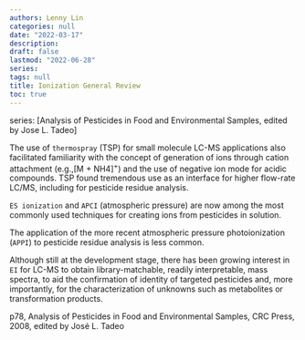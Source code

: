 ```yaml
---
authors: Lenny Lin
categories: null
date: "2022-03-17"
description: 
draft: false
lastmod: "2022-06-28"
series:
tags: null
title: Ionization General Review
toc: true
---
```


series: [Analysis of Pesticides in Food and Environmental Samples, edited by Jose L. Tadeo]

<!--more-->

The use of `thermospray` (TSP) for small molecule LC-MS applications also facilitated familiarity with the concept of generation of ions through cation attachment (e.g.,[M + NH4]<sup>+</sup>) and the use of negative ion mode for acidic compounds. TSP found tremendous use as an interface for higher flow-rate LC/MS, including for pesticide residue analysis.  

`ES ionization` and `APCI` (atmospheric pressure) are now among the most commonly used techniques for creating ions from pesticides in solution.  

The application of the more recent atmospheric pressure photoionization (`APPI`) to pesticide residue analysis is less common.  

Although still at the development stage, there has been growing interest in `EI` for LC-MS to obtain library-matchable, readily interpretable, mass spectra, to aid the confirmation of identity of targeted pesticides and, more importantly, for the characterization of unknowns such as metabolites or transformation products.

p78, Analysis of Pesticides in Food and Environmental Samples, CRC Press, 2008, edited by Jos&eacute; L. Tadeo